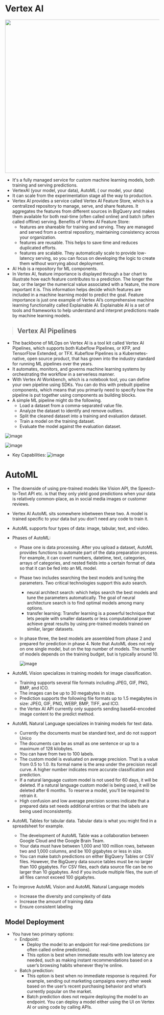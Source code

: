 # Vertex AI

  <img src="https://github.com/user-attachments/assets/b7d3df57-61f1-48c5-9f69-563473e923a2" width="900" height="500" >

  
    
- It's a fully managed service for custom machine learning models, both training and serving predictions.
- VertexAI (your model, your data), AutoML ( our model, your data)
- It can scale from the experimentation stage all the way to production.
- Vertex AI provides a service called Vertex AI Feature Store, which is a centralized repository to manage, serve, and share features. It aggregates the features from different sources in BigQuery and makes them available for both real-time (often called online) and batch (often called offline) serving. Benefits of Vertex AI Feature Store:
  - features are shareable for training and serving. They are managed and served from a central repository, maintaining consistency across your organization.
  - features are reusable. This helps to save time and reduces duplicated efforts.
  - features are scalable. They automatically scale to provide low-latency serving, so you can focus on developing the logic to create them without worrying about deployment.
- AI Hub is a repository for ML components.
- In Vertex AI, feature importance is displayed through a bar chart to illustrate how each feature contributes to a prediction. The longer the bar, or the larger the numerical value associated with a feature, the more important it is. This information helps decide which features are included in a machine learning model to predict the goal. Feature importance is just one example of Vertex AI’s comprehensive machine learning functionality called Explainable AI. Explainable AI is a set of tools and frameworks to help understand and interpret predictions made by machine learning models.


> ## Vertex AI Pipelines
- The backbone of MLOps on Vertex AI is a tool kit called Vertex AI Pipelines, which supports both Kubeflow Pipelines, or KFP, and TensorFlow Extended, or TFX. Kubeflow Pipelines is a Kubernetes-native, open source product, that has grown into the industry standard for running ML pipelines over the years.
- It automates, monitors, and governs machine learning systems by orchestrating the workflow in a serverless manner.
- With Vertex AI Workbench, which is a notebook tool, you can define your own pipeline using SDKs. You can do this with prebuilt pipeline components, which means that you primarily need to specify how the pipeline is put together using components as building blocks.
- A simple ML pipeline might do the following.
  - Load a dataset from a comma-separated value file.
  - Analyze the dataset to identify and remove outliers.
  - Split the cleaned dataset into a training and evaluation dataset.
  - Train a model on the training dataset.
  - Evaluate the model against the evaluation dataset.
 
    
 

![image](https://github.com/user-attachments/assets/4e907192-24eb-4e36-87d8-c122eea19f5a)

![image](https://github.com/user-attachments/assets/5f2150a5-140f-4d62-9667-4063afa2a10a)

- Key Capabilities:
![image](https://github.com/user-attachments/assets/3d9e14b2-22a6-46e4-b2e2-303050fd3bdf)




# AutoML
- The downside of using pre-trained models like Vision API, the Speech-to-Text API etc. is that they only yield good predictions when your data is relatively common-place, as in social media images or customer reviews. 
- Vertex AI AutoML sits somewhere inbetween these two. A model is trained specific to your data but you don’t need any code to train it.
- AutoML supports four types of data: image, tabular, text, and video.
- Phases of AutoML:
  - Phase one is data processing. After you upload a dataset, AutoML provides functions to automate part of the data preparation process. For example, it can covert numbers, datetime, text, categories, arrays of categories, and nested fields into a certain format of data so that it can be fed into an ML model.
  - Phase two includes searching the best models and tuning the parameters. Two critical technologies support this auto search.
    - neural architect search: which helps search the best models and tune the parameters automatically. The goal of neural architecture search is to find optimal models among many options.
    - transfer learning: Transfer learning is a powerful technique that lets people with smaller datasets or less computational power achieve great results by using pre-trained models trained on similar, larger datasets.
  - In phase three, the best models are assembled from phase 2 and prepared for prediction in phase 4. Note that AutoML does not rely on one single model, but on the top number of models. The number of models depends on the training budget, but is typically around 10.
 
    ![image](https://github.com/user-attachments/assets/9ecbf871-998f-4bfb-a2f4-5e502403f145)

- AutoML Vision specializes in training models for image classification.
  - Training supports several file formats including JPEG, GIF, PNG, BMP, and ICO.
  - The images can be up to 30 megabytes in size.
  - Prediction supports the following file formats up to 1.5 megabytes in size: JPEG, GIF, PNG, WEBP, BMP, TIFF, and ICO.
  - the Vertex AI API currently only supports sending base64-encoded image content to the predict method.
    
- AutoML Natural Language specializes in training models for text data.
  - Currently the documents must be standard text, and do not support Unico
  - The documents can be as small as one sentence or up to a maximum of 128 kilobytes.
  - You can have from two to 100 labels.
  - The custom model is evaluated on average precision. That is a value from 0.5 to 1.0. Its formal name is the area under the precision recall curve. A higher number indicates more accurate classification and prediction.
  - If a natural language custom model is not used for 60 days, it will be deleted. If a natural language custom model is being used, it will be deleted after 6 months. To reserve a model, you'll be required to retrain it.
  - High confusion and low average precision scores indicate that a prepared data set needs additional entries or that the labels are being used inconsistently.
 
- AutoML Tables for tabular data. Tabular data is what you might find in a spreadsheet for example.
  - The development of AutoML Table was a collaboration between Google Cloud and the Google Brain Team.
  - Your data must have between 1,000 and 100 million rows, between two and 1,000 columns, and be 100 gigabytes or less in size.
  - You can make batch predictions on either BigQuery Tables or CSV files. However, the BigQuery data source tables must be no larger than 100 gigabytes. For CSV files, each data source file can be no larger than 10 gigabytes. And if you include multiple files, the sum of all files cannot exceed 100 gigabytes.

- To improve AutoML Vision and AutoML Natural Language models
  - Increase the diversity and complexity of data
  - Increase the amount of training data
  - Ensure consistent labeling
  


## Model Deployment
- You have two primary options:
  - Endpoint:
    -  Deploy the model to an endpoint for real-time predictions (or often called online predictions).
    -  This option is best when immediate results with low latency are needed, such as making instant recommendations based on a user’s browsing habits whenever they’re online.
  - Batch prediction:
    - This option is best when no immediate response is required. For example, sending out marketing campaigns every other week based on the user’s recent purchasing behavior and what’s currently popular on the market.
    - Batch prediction does not require deploying the model to an endpoint. You can deploy a model either using the UI on Vertex AI or using code by calling APIs.





  


